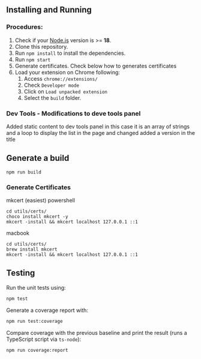 ## Installing and Running

### Procedures:

1. Check if your [Node.js](https://nodejs.org/) version is >= **18**.
2. Clone this repository.
3. Run `npm install` to install the dependencies.
4. Run `npm start`
5. Generate certificates. Check below how to generates certificates
6. Load your extension on Chrome following:
   1. Access `chrome://extensions/`
   2. Check `Developer mode`
   3. Click on `Load unpacked extension`
   4. Select the `build` folder.

### Dev Tools - Modifications to deve tools panel

Added static content to dev tools panel in this case it is an array of strings
and a loop to display the list in the page and changed added a version in the title

## Generate a build

`npm run build`

### Generate Certificates

mkcert (easiest)
powershell

```
cd utils/certs/
choco install mkcert -y
mkcert -install && mkcert localhost 127.0.0.1 ::1
```
macbook

```
cd utils/certs/
brew install mkcert
mkcert -install && mkcert localhost 127.0.0.1 ::1
```

## Testing

Run the unit tests using:

```bash
npm test
```

Generate a coverage report with:

```bash
npm run test:coverage
```

Compare coverage with the previous baseline and print the result (runs a TypeScript script via `ts-node`):

```bash
npm run coverage:report
```

